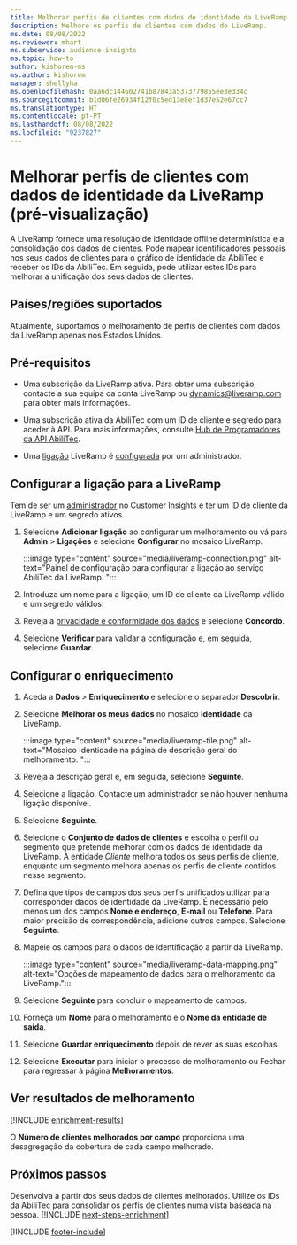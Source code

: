 ```yaml
---
title: Melhorar perfis de clientes com dados de identidade da LiveRamp (pré-visualização)
description: Melhore os perfis de clientes com dados do LiveRamp.
ms.date: 08/08/2022
ms.reviewer: mhart
ms.subservice: audience-insights
ms.topic: how-to
author: kishorem-ms
ms.author: kishorem
manager: shellyha
ms.openlocfilehash: 0aa6dc144602741b87843a5373779855ee3e334c
ms.sourcegitcommit: b1d06fe26934f12f0c5ed13e8ef1d37e52e67cc7
ms.translationtype: HT
ms.contentlocale: pt-PT
ms.lasthandoff: 08/08/2022
ms.locfileid: "9237827"
---
```

# <a name="enrich-customer-profiles-with-identity-data-from-liveramp-preview"></a>Melhorar perfis de clientes com dados de identidade da LiveRamp (pré-visualização)

A LiveRamp fornece uma resolução de identidade offline determinística e a consolidação dos dados de clientes. Pode mapear identificadores pessoais nos seus dados de clientes para o gráfico de identidade da AbiliTec e receber os IDs da AbiliTec. Em seguida, pode utilizar estes IDs para melhorar a unificação dos seus dados de clientes.

## <a name="supported-countriesregions"></a>Países/regiões suportados

Atualmente, suportamos o melhoramento de perfis de clientes com dados da LiveRamp apenas nos Estados Unidos.

## <a name="prerequisites"></a>Pré-requisitos

- Uma subscrição da LiveRamp ativa. Para obter uma subscrição, contacte a sua equipa da conta LiveRamp ou [dynamics@liveramp.com](mailto:dynamics@liveramp.com) para obter mais informações.

- Uma subscrição ativa da AbiliTec com um ID de cliente e segredo para aceder à API. Para mais informações, consulte [Hub de Programadores da API AbiliTec](https://developers.liveramp.com/abilitec-api/).

- Uma [ligação](connections.md) LiveRamp é [configurada](#configure-the-connection-for-liveramp) por um administrador.

## <a name="configure-the-connection-for-liveramp"></a>Configurar a ligação para a LiveRamp

Tem de ser um [administrador](permissions.md#admin) no Customer Insights e ter um ID de cliente da LiveRamp e um segredo ativos.

1. Selecione **Adicionar ligação** ao configurar um melhoramento ou vá para **Admin** > **Ligações** e selecione **Configurar** no mosaico LiveRamp.

   :::image type="content" source="media/liveramp-connection.png" alt-text="Painel de configuração para configurar a ligação ao serviço AbiliTec da LiveRamp. ":::

1. Introduza um nome para a ligação, um ID de cliente da LiveRamp válido e um segredo válidos.

1. Reveja a [privacidade e conformidade dos dados](connections.md#data-privacy-and-compliance) e selecione **Concordo**.

1. Selecione **Verificar** para validar a configuração e, em seguida, selecione **Guardar**.

## <a name="configure-the-enrichment"></a>Configurar o enriquecimento

1. Aceda a **Dados** > **Enriquecimento** e selecione o separador **Descobrir**.

1. Selecione **Melhorar os meus dados** no mosaico **Identidade** da LiveRamp.

   :::image type="content" source="media/liveramp-tile.png" alt-text="Mosaico Identidade na página de descrição geral do melhoramento. ":::

1. Reveja a descrição geral e, em seguida, selecione **Seguinte**.

1. Selecione a ligação. Contacte um administrador se não houver nenhuma ligação disponível.

1. Selecione **Seguinte**.

1. Selecione o **Conjunto de dados de clientes** e escolha o perfil ou segmento que pretende melhorar com os dados de identidade da LiveRamp. A entidade *Cliente* melhora todos os seus perfis de cliente, enquanto um segmento melhora apenas os perfis de cliente contidos nesse segmento.

1. Defina que tipos de campos dos seus perfis unificados utilizar para corresponder dados de identidade da LiveRamp. É necessário pelo menos um dos campos **Nome e endereço**, **E-mail** ou **Telefone**. Para maior precisão de correspondência, adicione outros campos. Selecione **Seguinte**.

1. Mapeie os campos para o dados de identificação a partir da LiveRamp.

   :::image type="content" source="media/liveramp-data-mapping.png" alt-text="Opções de mapeamento de dados para o melhoramento da LiveRamp.":::

1. Selecione **Seguinte** para concluir o mapeamento de campos.

1. Forneça um **Nome** para o melhoramento e o **Nome da entidade de saída**.

1. Selecione **Guardar enriquecimento** depois de rever as suas escolhas.

1. Selecione **Executar** para iniciar o processo de melhoramento ou Fechar para regressar à página **Melhoramentos**.

## <a name="view-enrichment-results"></a>Ver resultados de melhoramento

[!INCLUDE [enrichment-results](includes/enrichment-results.md)]

O **Número de clientes melhorados por campo** proporciona uma desagregação da cobertura de cada campo melhorado.

## <a name="next-steps"></a>Próximos passos

Desenvolva a partir dos seus dados de clientes melhorados. Utilize os IDs da AbiliTec para consolidar os perfis de clientes numa vista baseada na pessoa.
[!INCLUDE [next-steps-enrichment](includes/next-steps-enrichment.md)]

[!INCLUDE [footer-include](includes/footer-banner.md)]
